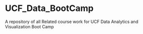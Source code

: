 # UCF_Data_BootCamp
A repository of all Related course work for UCF Data Analytics and Visualization Boot Camp 
